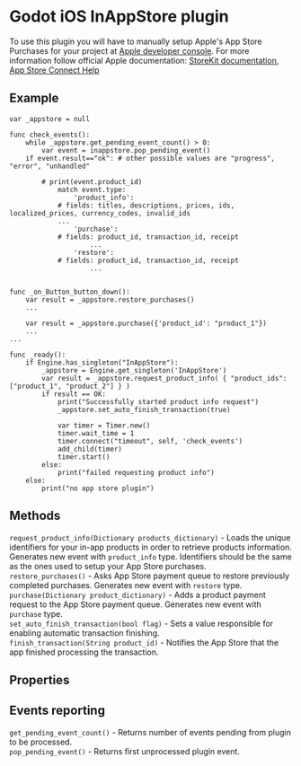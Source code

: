 # Godot iOS InAppStore plugin

To use this plugin you will have to manually setup Apple's App Store Purchases for your project at [Apple developer console](https://appstoreconnect.apple.com). For more information follow official Apple documentation: [StoreKit documentation](https://developer.apple.com/documentation/storekit/original_api_for_in-app_purchase), [App Store Connect Help](https://help.apple.com/app-store-connect/)

## Example

```
var _appstore = null

func check_events():
    while _appstore.get_pending_event_count() > 0:
        var event = inappstore.pop_pending_event()
	if event.result=="ok": # other possible values are "progress", "error", "unhandled"
	
	    # print(event.product_id)
            match event.type:
                'product_info':
		    # fields: titles, descriptions, prices, ids, localized_prices, currency_codes, invalid_ids
		    ...
                'purchase':
		    # fields: product_id, transaction_id, receipt		
                    ...
                'restore':
		    # fields: product_id, transaction_id, receipt		
                    ...
		   

func _on_Button_button_down():
	var result = _appstore.restore_purchases()
    ...

    var result = _appstore.purchase({'product_id': "product_1"})
    ...
...

func _ready():
	if Engine.has_singleton("InAppStore"):
		_appstore = Engine.get_singleton('InAppStore')
		var result = _appstore.request_product_info( { "product_ids": ["product_1", "product_2"] } )
        if result == OK:
            print("Successfully started product info request")
            _appstore.set_auto_finish_transaction(true)

            var timer = Timer.new()
            timer.wait_time = 1
            timer.connect("timeout", self, 'check_events')
            add_child(timer)
            timer.start()
        else:
            print("failed requesting product info")
	else:
		print("no app store plugin")
```

## Methods

`request_product_info(Dictionary products_dictionary)` - Loads the unique identifiers for your in-app products in order to retrieve products information. Generates new event with `product_info` type. Identifiers should be the same as the ones used to setup your App Store purchases.  
`restore_purchases()` - Asks App Store payment queue to restore previously completed purchases. Generates new event with `restore` type.  
`purchase(Dictionary product_dictionary)` - Adds a product payment request to the App Store payment queue. Generates new event with `purchase` type.  
`set_auto_finish_transaction(bool flag)` - Sets a value responsible for enabling automatic transaction finishing.  
`finish_transaction(String product_id)` - Notifies the App Store that the app finished processing the transaction.

## Properties

## Events reporting

`get_pending_event_count()` - Returns number of events pending from plugin to be processed.  
`pop_pending_event()` - Returns first unprocessed plugin event.
